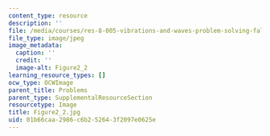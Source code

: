 ```yaml
---
content_type: resource
description: ''
file: /media/courses/res-8-005-vibrations-and-waves-problem-solving-fall-2012/01b66caa2986c6b252643f2097e0625e_figure2_2.jpg
file_type: image/jpeg
image_metadata:
  caption: ''
  credit: ''
  image-alt: Figure2_2
learning_resource_types: []
ocw_type: OCWImage
parent_title: Problems
parent_type: SupplementalResourceSection
resourcetype: Image
title: Figure2_2.jpg
uid: 01b66caa-2986-c6b2-5264-3f2097e0625e
---
```

